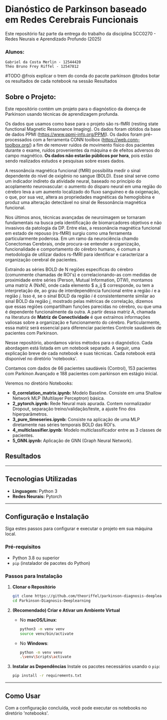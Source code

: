 # Dianóstico de Parkinson baseado em Redes Cerebrais Funcionais

Este repositório faz parte da entrega do trabalho da disciplina SCC0270 - Redes Neurais e Aprendizado Profundo (2025)

### Alunos:
    Gabriel da Costa Merlin - 12544420
    Théo Bruno Frey Riffel - 12547812
    
#TODO
    @frois explicar o trem do conda do pacote parkinson
    @todos botar os resultados de cada notebook na sessão Resultados

## Sobre o Projeto:

Este repositório contém um projeto para o diagnóstico da doença de Parkinson usando técnicas de aprendizagem profunda.

Os dados que usamos como base para o projeto são rs-fMRI (resting state functional Magnetic Ressonance Imaging). Os dados foram obtidos da base de dados PPMI (https://www.ppmi-info.org/PPMI). Os dados foram pré-processados com a ferramenta CONN toolbox (https://web.conn-toolbox.org/) a fim de remover ruídos de movimento físico dos pacientes durante o exame, ruídos provenientes da máquina e de efeitos adversos do campo magnético. **Os dados não estarão públicos por hora**, pois estão sendo realizados estudos e pesquisas sobre esses dados.

A ressonância magnética funcional (fMRI) possibilita medir o sinal dependente do nível de oxigênio no sangue (BOLD). Esse sinal serve como um indicador indireto da atividade neural, baseado no princípio do acoplamento neurovascular: o aumento do disparo neural em uma região do cérebro leva a um aumento localizado do fluxo sanguíneo e da oxigenação, o que, por sua vez, altera as propriedades magnéticas da hemoglobina e produz uma alteração detectável no sinal de Ressonância magnética funcional. 

Nos últimos anos, técnicas avançadas de neuroimagem se tornaram fundamentais na busca pela identificação de biomarcadores objetivos e não invasivos da patologia da DP. Entre elas, a ressonância magnética funcional em estado de repouso (rs-fMRI) surgiu como uma ferramenta particularmente poderosa. Em um ramo da neurociência chamdo Conectomas Cerebrais, onde procura-se entender a organização, funcionalidade e comportamento do cérebro humano, é comum a metodologia de utilizar dados rs-fMRI para identificar e caracterizar a organização cerebral de pacientes. 

Extraindo as séries BOLD de N regiões específicas do cérebro (comunmente chamadas de ROI's) e correlacionando-as com medidas de proximidade entre séries (Person, Mutual Information, DTW), montamos uma matriz A (NxN), onde cada elemento $ a_ij $ corresponde, ou tem a interpretação de, ao grau de interdependência funcional entre a região $i$ e a região $j$. Isso é, se o sinal BOLD da região $i$ é consistentemente similar ao sinal BOLD da região $j$, mostrado pelas métricas de correlação, dizemos que essas regiões compartilham funções parecidas no cérebro, ou que uma é dependente funcionalmente da outra. A partir dessa matriz A, chamada na literatura de **Matriz de Conectividade** é que extraímos informações valiosas sobre a organização e funcionamento do cérebro. Particularmente, essa matriz será essencial para diferenciar pacientes Controle saudáveis de pacientes com Parkinson.

Nesse repositório, abordamos vários métodos para o diagnóstico. Cada abordagem está listada em um notebook separado. A seguir, uma explicação breve de cada notebook e suas técnicas. Cada notebook está disponível no diretório 'notebooks'.

Contamos com dados de 66 pacientes saudáveis (Control), 153 pacientes com Parkinon Avançado e 188 pacientes com parkinson em estágio inicial.

Veremos no diretório Notebooks:

* **0_correlation_matrix.ipynb:** Modelo Baseline. Consiste em uma Shallow Network MLP (Multilayer Perceptron) básica.
* **2_pytorch.ipynb:** Rede Neural mais apurada. Contem normalizador Dropout, separação treino/validação/teste, a ajuste fino dos hiperparâmetros.
* **3_pure_timeseries.ipynb:** Consiste na aplicação de uma MLP diretamente nas séries temporais BOLD das ROI's.
* **4_multiclassifier.ipynb:** Modelo multiclassificador entre as 3 classes de pacientes. 
* **5_GNN.ipynb:** Aplicação de GNN (Graph Neural Network).

## Resultados





---

## Tecnologias Utilizadas

* **Linguagem:** Python 3
* **Redes Neurais:** Pytorch

---

## Configuração e Instalação

Siga estes passos para configurar e executar o projeto em sua máquina local.

### Pré-requisitos

* Python 3.8 ou superior
* `pip` (instalador de pacotes do Python)

### Passos para Instalação

1.  **Clonar o Repositório**
    ```bash
    git clone https://github.com/theoriffel/parkinson-diagnosis-deeplearning.git
    cd Parkinson-Diagnosis-Deeplearning
    ```

2.  **(Recomendado) Criar e Ativar um Ambiente Virtual**

    * No **macOS/Linux**:
        ```bash
        python3 -m venv venv
        source venv/bin/activate
        ```

    * No **Windows**:
        ```bash
        python -m venv venv
        .\venv\Scripts\activate
        ```

3.  **Instalar as Dependências**
    Instale os pacotes necessários usando o `pip`:
    ```bash
    pip install -r requirements.txt
    ```

---

## Como Usar

Com a configuração concluída, você pode executar os notebooks no diretório 'notebooks'.
